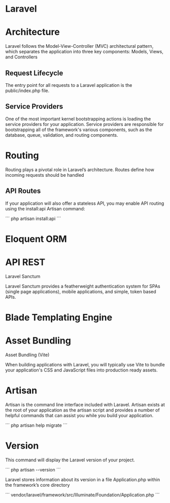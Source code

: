 # Laravel


# Architecture


Laravel follows the Model-View-Controller (MVC) architectural pattern, which separates the application into three key components: Models, Views, and Controllers



## Request Lifecycle

The entry point for all requests to a Laravel application is the public/index.php file.



## Service Providers

One of the most important kernel bootstrapping actions is loading the service providers for your application. Service providers are responsible for bootstrapping all of the framework's various components, such as the database, queue, validation, and routing components.


# Routing


Routing plays a pivotal role in Laravel’s architecture. Routes define how incoming requests should be handled



## API Routes

If your application will also offer a stateless API, you may enable API routing using the install:api Artisan command:

´´´
php artisan install:api
´´´


# Eloquent ORM


# API REST



Laravel Sanctum

Laravel Sanctum provides a featherweight authentication system for SPAs (single page applications), mobile applications, and simple, token based APIs.



# Blade Templating Engine


# Asset Bundling

Asset Bundling (Vite)

When building applications with Laravel, you will typically use Vite to bundle your application's CSS and JavaScript files into production ready assets.


# Artisan 

Artisan is the command line interface included with Laravel. Artisan exists at the root of your application as the artisan script and provides a number of helpful commands that can assist you while you build your application.

´´´
php artisan help migrate
´´´

# Version 

This command will display the Laravel version of your project.

´´´
php artisan --version
´´´

Laravel stores information about its version in a file Application.php within the framework’s core directory

´´´
vendor/laravel/framework/src/Illuminate/Foundation/Application.php
´´´